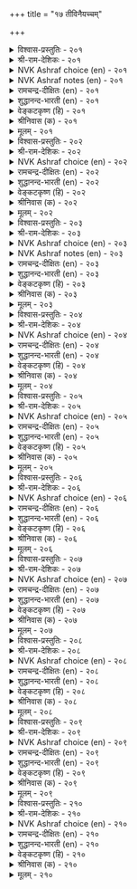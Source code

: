 +++
title = "१७ तीविनैयच्चम्"

+++


<details><summary>विश्वास-प्रस्तुतिः - २०१</summary>

तीविनैयार् अञ्जार् विऴुमियार् अञ्जुवर्  
तीविनै ऎन्नुम् सॆरुक्कु।       २०१
</details>

<details><summary>श्री-राम-देशिकः - २०१</summary>

दुष्कर्मनिरता लोकाः पापेभ्यो न हि बिम्यति ।  
सत्कर्मनिरता सन्त पापाद्विभ्यति सर्वदा ॥ २०१॥
</details>

<details><summary>NVK Ashraf choice (en) - २०१</summary>

०२०१
The sinful will not dread; the great will dread
The wanton pride of sinful action.
(M.S. Poornalingam Pillai)
</details>

<details><summary>NVK Ashraf notes (en) - २०१</summary>

२०१. Compare with ४२८. "It is folly not to fear what ought to be feared. The wise dread what ought to be dreaded" * - (Satguru Subramuniyaswami)
</details>

<details><summary>रामचन्द्र-दीक्षितः (en) - २०१</summary>

201\. tīviṉaiyār añcār; viḻumiyār añcuvar-  
tīviṉai eṉṉum cerukku.

201\. Men hardened in sins do not fear evil; but the good dread it.  
</details>

<details><summary>शुद्धानन्द-भारती (en) - २०१</summary>

1\. தீவினையார் அஞ்சார் விழுமியார் அஞ்சுவர்  
தீவினை என்னுஞ் செருக்கு  
Sinners fear not the pride of sin.  
The worthy dread the ill within.        201  
</details>

<details><summary>वेङ्कटकृष्ण (हि) - २०१</summary>

201
पाप-कर्म के मोह से, डरें न पापी लोग ।  
उससे डरते हैं वही, पुण्य-पुरुष जो लोग ॥
</details>

<details><summary>श्रीनिवास (क) - २०१</summary>

201. कॆट्ट कॆलसवन्नु माडुव उद्धटतनक्कॆ दुष्टरु हॆदरुवुदिल्ल. शिष्टरु हॆदरुत्तारॆ.

</details>

<details><summary>मूलम् - २०१</summary>

तीविनैयार् अञ्जार् विऴुमियार् अञ्जुवर्  
तीविनै ऎन्नुम् सॆरुक्कु।       २०१
</details>

<details><summary>विश्वास-प्रस्तुतिः - २०२</summary>

तीयवै तीय पयत्तलाल् तीयवै  
तीयिनुम् अञ्जप् पडुम्।       २०२
</details>

<details><summary>श्री-राम-देशिकः - २०२</summary>

दुष्कर्मणा दुःखमेव यस्मादुत्पद्यते ततः ।  
वह्नेरप्यधिक मत्वा मेतव्यं दुष्टकर्मणः ॥ २०२॥
</details>

<details><summary>NVK Ashraf choice (en) - २०२</summary>

०२०२
Evil begets evil and hence
Fear evil more than fire. *
(K. Kannan), (K.R. Srinivasa Iyengar)
</details>

<details><summary>रामचन्द्र-दीक्षितः (en) - २०२</summary>

202\. tīyavai tīya payattalāṉ, tīyavai  
tīyiṉum añcappaṭum.

202\. Evil is to be dreaded more than fire; for it lands one in disaster.  
</details>

<details><summary>शुद्धानन्द-भारती (en) - २०२</summary>

2\. தீயவை தீய பயத்தலால் தீயவை  
தீயினும் அஞ்சப் படும்  
Since evil begets evil dire  
Fear ye evil more than fire.        202  
</details>

<details><summary>वेङ्कटकृष्ण (हि) - २०२</summary>

202
पाप- कर्म दुखजनक हैं, यह है उनकी रीत ।  
पावक से भीषण समझ, सो होना भयभीत ॥
</details>

<details><summary>श्रीनिवास (क) - २०२</summary>

202. कॆट्ट कॆलसगळिन्द कॆट्टदे फलिसुवुदु; आदरिन्द कॆट्ट कॆलसगळन्नु बॆङ्कियन्नु कण्डरॆ हिम्मॆट्टुवन्तॆ हॆदरबेकु.

</details>

<details><summary>मूलम् - २०२</summary>

तीयवै तीय पयत्तलाल् तीयवै  
तीयिनुम् अञ्जप् पडुम्।       २०२
</details>

<details><summary>विश्वास-प्रस्तुतिः - २०३</summary>

अऱिविनुळ् ऎल्लान् दलैयॆन्ब तीय  
सॆऱुवार्क्कुम् सॆय्या विडल्।       २०३
</details>

<details><summary>श्री-राम-देशिकः - २०३</summary>

तदात्मक्षेमजनकमुत्तमं ज्ञानमुच्यते ।  
दुःखानुत्पादबुद्धिर्या स्वापराधिजनेष्वपि ॥ २०३॥
</details>

<details><summary>NVK Ashraf choice (en) - २०३</summary>

०२०३
The height of wisdom, it is said,
Is not to return ill even to foes. *
(P.S. Sundaram)
</details>

<details><summary>NVK Ashraf notes (en) - २०३</summary>

२०३. Compare with ३१२. “The code of the pure in heart is not to hurt in return any hurt caused in hate” * - (P.S. Sundaram)
</details>

<details><summary>रामचन्द्र-दीक्षितः (en) - २०३</summary>

203\. aṟiviṉuḷ ellām talai eṉpa-tīya  
ceṟuvārkkum ceyyā viṭal.

203\. Not to return evil to those who do evil unto you, is, they say, the crown of wisdom.  
</details>

<details><summary>शुद्धानन्द-भारती (en) - २०३</summary>

3\. அறிவினுள் எல்லாந் தலையென்ப தீய  
செறுவார்க்கும் செய்யா விடல்  
The wisest of the wise are those  
Who injure not even their foes.        203  
</details>

<details><summary>वेङ्कटकृष्ण (हि) - २०३</summary>

203
श्रेष्ठ बुद्धिमत्ता कहें, करके सुधी विचार ।  
अपने रिपु का भी कभी, नहिं करना अपकार ॥
</details>

<details><summary>श्रीनिवास (क) - २०३</summary>

203. तन्न हॆगळिगॆ कूड कॆट्टदन्नु माडदॆ इरुवुदे, अरिवुगळॆल्लॆल्ला मिगिलाद अरिवु ऎन्दु हेळुत्तारॆ.

</details>

<details><summary>मूलम् - २०३</summary>

अऱिविनुळ् ऎल्लान् दलैयॆन्ब तीय  
सॆऱुवार्क्कुम् सॆय्या विडल्।       २०३
</details>

<details><summary>विश्वास-प्रस्तुतिः - २०४</summary>

मऱन्दुम् पिऱन्गेडु सूऴऱ्क सूऴिन्  
अऱञ्जूऴम् सूऴ्न्दवन् केडु।       २०४
</details>

<details><summary>श्री-राम-देशिकः - २०४</summary>

परदुःखप्रदं कर्म प्रमादेनापि न स्मरेत् ।  
अन्यथा स्मरतोऽस्यैव धर्मो नाशं विचिन्तयेत् ॥ २०४॥
</details>

<details><summary>NVK Ashraf choice (en) - २०४</summary>

०२०४
Plot not thy neighbour's fall, even forgetfully;
Else, justice will plot the plotter's fall. *
(G.U. Pope), (N.V.K. Ashraf)
</details>

<details><summary>रामचन्द्र-दीक्षितः (en) - २०४</summary>

204\. maṟantum piṟaṉ kēṭu cūḻaṟka! cūḻiṉ,  
aṟam cūḻum, cūḻntavaṉ kēṭu.

204\. Let none plot evil to others even in forgetfulness. If he does so, the God of Righteousness will compass his ruin.  
</details>

<details><summary>शुद्धानन्द-भारती (en) - २०४</summary>

4\. மறந்தும் பிறன்கேடு சூழற்க சூழின்  
அறஞ்சூழும் சூழ்ந்தவன் கேடு  
His ruin virtue plots who plans  
The ruin of another man's.        204  
</details>

<details><summary>वेङ्कटकृष्ण (हि) - २०४</summary>

204
विस्मृति से भी नर नहीं, सोचे पर की हानि ।  
यदि सोचे तो धर्म भी, सोचे उसकी हानि ॥
</details>

<details><summary>श्रीनिवास (क) - २०४</summary>

204. मरॆतू पररिगॆ केडु ऎणिसबारदु; हागॆ ऎणिसिदरॆ धर्मवु केडॆणिसिदवनिगे केडन्नु ऎणिसुत्तदॆ.

</details>

<details><summary>मूलम् - २०४</summary>

मऱन्दुम् पिऱन्गेडु सूऴऱ्क सूऴिन्  
अऱञ्जूऴम् सूऴ्न्दवन् केडु।       २०४
</details>

<details><summary>विश्वास-प्रस्तुतिः - २०५</summary>

इलन् ऎण्ड्रु तीयवै सॆय्यऱ्क सॆय्यिन्  
इलनागुम् मट्रुम् पॆयर्त्तु।       २०५
</details>

<details><summary>श्री-राम-देशिकः - २०५</summary>

''अहं दरिद्र'' इत्युक्त्वा न कुर्यात्कर्म निन्दितम् ।  
न चेत् दरिद्र एव स्यात् भाविजन्मसु सप्तसु ॥ २०५॥
</details>

<details><summary>NVK Ashraf choice (en) - २०५</summary>

०२०५
Plead not poverty for doing ill,
Whereby you will become poorer still.
(P.S. Sundaram)
</details>

<details><summary>रामचन्द्र-दीक्षितः (en) - २०५</summary>

205\. 'ilaṉ' eṉṟu tīyavai ceyyaṟka! ceyyiṉ,  
ilaṉ ākum, maṟṟum peyarttu.

205\. Let none do wrong on account of poverty; if he does so he becomes poorer still.  
</details>

<details><summary>शुद्धानन्द-भारती (en) - २०५</summary>

5\. இலன்என்று தீயவை செய்யற்க செய்யின்  
இலனாகும் மற்றும் பெயர்த்து  
Who makes poverty plea for ill  
Shall reduce himself poorer still.        205  
</details>

<details><summary>वेङ्कटकृष्ण (हि) - २०५</summary>

205
‘निर्धन हूँ मैं’, यों समझ, करे न कोई पाप ।  
अगर किया तो फिर मिले, निर्धनता-अभिशाप ॥
</details>

<details><summary>श्रीनिवास (क) - २०५</summary>

205. तानु इल्लदवनॆन्दु (दरिद्रनॆन्दु) कॆट्ट कार्यगळन्नु माड बारदु; हागॆ माडिदरॆ मत्तष्टु दरिद्रनागुत्तानॆ.

</details>

<details><summary>मूलम् - २०५</summary>

इलन् ऎण्ड्रु तीयवै सॆय्यऱ्क सॆय्यिन्  
इलनागुम् मट्रुम् पॆयर्त्तु।       २०५
</details>

<details><summary>विश्वास-प्रस्तुतिः - २०६</summary>

तीप्पाल तान्बिऱर्गण् सॆय्यऱ्क नोय्प्पाल  
तन्नै अडल्वेण्डा तान्।       २०६
</details>

<details><summary>श्री-राम-देशिकः - २०६</summary>

''स्वकृतं दुष्कृतं स्वस्य भाविदुःखप्रदायकम्'' ।  
इति चिन्तयताऽन्येषां न कार्या दुष्कृतिः सदा ॥ २०६॥
</details>

<details><summary>NVK Ashraf choice (en) - २०६</summary>

०२०६
Let him, who seeks to be free from suffering,
Not be a cause of suffering to others.
(K. Krishnaswamy & Vijaya Ramkumar)
</details>

<details><summary>रामचन्द्र-दीक्षितः (en) - २०६</summary>

206\. tīp pāla tāṉ piṟarkaṇ ceyyaṟka-nōyp pāla  
taṉṉai aṭal vēṇṭātāṉ!.

206\. Let not one do evil unto others, if one wants to be free from affliction.  
</details>

<details><summary>शुद्धानन्द-भारती (en) - २०६</summary>

6\. தீப்பால தான்பிறர்கண் செய்யற்க நோய்ப்பால  
தன்னை அடல்வேண்டா தான்  
From wounding others let him refrain  
Who would from harm himself remain.        206  
</details>

<details><summary>वेङ्कटकृष्ण (हि) - २०६</summary>

206
दुख से यदि दुष्कर्म के, बचने की है राय ।  
अन्यों के प्रति दुष्टता, कभी नहीं की जाय ॥
</details>

<details><summary>श्रीनिवास (क) - २०६</summary>

206. दुःखक्कॆ कारणवाद कॆट्ट कार्यगळु तन्नन्नु बाधिसबारदु ऎन्दु इच्छिसुववनु, इतररिगू तानु कॆट्टदन्नु
माडदिरबेकु.

</details>

<details><summary>मूलम् - २०६</summary>

तीप्पाल तान्बिऱर्गण् सॆय्यऱ्क नोय्प्पाल  
तन्नै अडल्वेण्डा तान्।       २०६
</details>

<details><summary>विश्वास-प्रस्तुतिः - २०७</summary>

ऎनैप्पगै युट्रारुम् उय्वर् विनैप्पगै  
वीयादु पिन्सॆण्ड्रु अडुम्।       २०७
</details>

<details><summary>श्री-राम-देशिकः - २०७</summary>

इतरैः शत्रुभिर्जातु मुच्येतेहापि जन्मनि ।  
दुष्कर्मनामा शत्रुस्तु बाधते भाविजन्मसु ॥ २०७॥
</details>

<details><summary>NVK Ashraf choice (en) - २०७</summary>

०२०७
Escape from other enemies is likely,
But not from the relentless pursuit of evil deeds. *
(C. Rajagopalachari)
</details>

<details><summary>रामचन्द्र-दीक्षितः (en) - २०७</summary>

207\. eṉaip pakai uṟṟārum uyvar; viṉaip pakai  
vīyātu, piṉ ceṉṟu, aṭum.

207\. You may escape your enemies but your evil follows you and hunts you down relentlessly.  
</details>

<details><summary>शुद्धानन्द-भारती (en) - २०७</summary>

7\. எனைப்பகை யுற்றாரும் உய்வர் வினைப்பகை  
வீயாது பின்சென்று அடும்  
Men may escape other foes and live  
But sin its deadly blow will give.        207  
</details>

<details><summary>वेङ्कटकृष्ण (हि) - २०७</summary>

207
अति भयकारी शत्रु से, संभव है बच जाय ।  
पाप-कर्म की शत्रुता, पीछा किये सताय ॥
</details>

<details><summary>श्रीनिवास (क) - २०७</summary>

207. ऎष्टु मुन्दि हगॆगळिद्दरू तप्पि बाळबहुदु; दुष्कृत्य ऎम्ब हगॆ मात्र बॆम्बिडदॆ बन्दु कॊल्लुवुदु.

</details>

<details><summary>मूलम् - २०७</summary>

ऎनैप्पगै युट्रारुम् उय्वर् विनैप्पगै  
वीयादु पिन्सॆण्ड्रु अडुम्।       २०७
</details>

<details><summary>विश्वास-प्रस्तुतिः - २०८</summary>

तीयवै सॆय्दार् कॆडुदल् निऴल्दन्नै  
वीयादु अइउऱैन् दट्रु।       २०८
</details>

<details><summary>श्री-राम-देशिकः - २०८</summary>

नरच्छाया यथा तस्य पादाभ्यां सह गच्छति ।  
प्रतिजन्म तथा यान्ती दुष्कृतिर्बाधते नरम् ॥ २०८॥
</details>

<details><summary>NVK Ashraf choice (en) - २०८</summary>

०२०८
The consequences of evil deeds leave not
Like the persistent shadow under the feet.
(N.V.K. Ashraf)
</details>

<details><summary>रामचन्द्र-दीक्षितः (en) - २०८</summary>

208\. tīyavai ceytār keṭutal niḻal taṉṉai  
vīyātu aṭi uṟaintaṟṟu.

208\. Evil dogs you close on your heels like a shadow.  
</details>

<details><summary>शुद्धानन्द-भारती (en) - २०८</summary>

8\. தீயவை செய்தார் கெடுதல் நிழல்தன்னை  
வீயாது அடிஉரைந் தற்று  
Ruin follows who evil do  
As shadow follows as they go.        208  
</details>

<details><summary>वेङ्कटकृष्ण (हि) - २०८</summary>

208
दुष्ट- कर्म जो भी करे, यों पायेगा नाश ।  
छोड़े बिन पौरों तले, छाँह करे ज्यों वास ॥
</details>

<details><summary>श्रीनिवास (क) - २०८</summary>

208. ऒब्बन नॆलळु अवन पाददडियल्लिये सेरिकॊण्डिरुवन्तॆ अवन दुष्कृत्यगळू अवनन्नु बॆम्बिडदॆ अळिविगॆ
कारणवागुवुदु.

</details>

<details><summary>मूलम् - २०८</summary>

तीयवै सॆय्दार् कॆडुदल् निऴल्दन्नै  
वीयादु अइउऱैन् दट्रु।       २०८
</details>

<details><summary>विश्वास-प्रस्तुतिः - २०९</summary>

तन्नैत्तान् कादल नायिन् ऎनैत्तॊण्ड्रुम्  
तुन्नऱ्क तीविनैप् पाल्।       २०९
</details>

<details><summary>श्री-राम-देशिकः - २०९</summary>

विना दुःखं सदा यो वै सुखी भवितुमिच्छति ।  
ईषदप्यत्र दुष्कर्म न कुर्यात् स परस्य तु ॥ २०९॥
</details>

<details><summary>NVK Ashraf choice (en) - २०९</summary>

०२०९
If you love yourself,
Refrain from causing ill of any degree. *
(P.S. Sundaram)
</details>

<details><summary>रामचन्द्र-दीक्षितः (en) - २०९</summary>

209\. taṉṉait tāṉ kātalaṉ āyiṉ, eṉaittu oṉṟum  
tuṉṉaṟka, tīviṉaip pāl!.

209\. If one really loves oneself let one not do any harm to others.  
</details>

<details><summary>शुद्धानन्द-भारती (en) - २०९</summary>

9\. தன்னைத்தான் காதல னாயின் எனைத்தொன்றும்  
துன்னற்க தீவினைப் பால்  
Let none who loves himself at all  
Think of evil however small.        209  
</details>

<details><summary>वेङ्कटकृष्ण (हि) - २०९</summary>

209
कोई अपने आपको, यदि करता है प्यार ।  
करे नहीं अत्यल्प भी, अन्यों का अपचार ॥
</details>

<details><summary>श्रीनिवास (क) - २०९</summary>

209. ऒब्बनु तन्न हित बयसुववनादरॆ, ऎष्टे अलॊअवादरू केडिन पालिनल्लि पाल्गॊळ्ळदिरलि.

</details>

<details><summary>मूलम् - २०९</summary>

तन्नैत्तान् कादल नायिन् ऎनैत्तॊण्ड्रुम्  
तुन्नऱ्क तीविनैप् पाल्।       २०९
</details>

<details><summary>विश्वास-प्रस्तुतिः - २१०</summary>

अरुङ्गेडन् ऎन्बदु अऱिग मरुङ्गोडित्  
तीविनै सॆय्यान् ऎनिन्।       २१०
</details>

<details><summary>श्री-राम-देशिकः - २१०</summary>

अधर्मेण पथा गच्छन् अन्येभ्यो दुष्कृति नरः ।  
यदि कश्चिन्न कुरुते तं दुःखं दूरतस्त्यजेत् ॥ २१०॥
</details>

<details><summary>NVK Ashraf choice (en) - २१०</summary>

०२१०
Know that no harm shall ever befall the one
Who never strays into evil. *
(P.S. Sundaram)
</details>

<details><summary>रामचन्द्र-दीक्षितः (en) - २१०</summary>

210\. aruṅ kēṭaṉ eṉpatu aṟika-maruṅku ōṭit  
tīviṉai ceyyāṉ eṉiṉ?.

210\. Hardly doth sorrow befall one who does not deviate from right.
</details>

<details><summary>शुद्धानन्द-भारती (en) - २१०</summary>

10\. அருங்கேடன் என்பது அறிக மருங்கோடித்  
தீவினை செய்யான் எனின்  
He is secure, know ye, from ills  
Who slips not right path to do evils.        210  
</details>

<details><summary>वेङ्कटकृष्ण (हि) - २१०</summary>

210
नाशरहित उसको समझ, जो तजकर सन्मार्ग ।  
पाप-कर्म हो नहिं करे, पकड़े नहीं कुमार्ग ॥
</details>

<details><summary>श्रीनिवास (क) - २१०</summary>

210. तप्पाद हादियल्लि नडॆदु कॆट्ट कार्यगळन्नु माडुवुदिल्ल ऎन्दादरॆ, अवनिगॆ केडिल्ल ऎम्बुदन्नु अरितुकॊळ्ळबेकु.
</details>

<details><summary>मूलम् - २१०</summary>

अरुङ्गेडन् ऎन्बदु अऱिग मरुङ्गोडित्  
तीविनै सॆय्यान् ऎनिन्।       २१०
</details>
